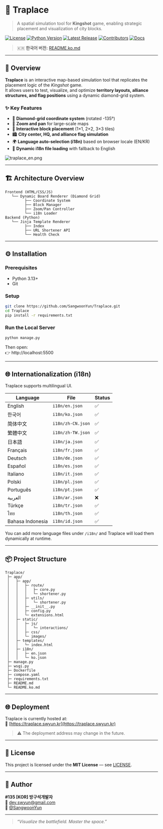 # 🎯 Traplace

> A spatial simulation tool for **Kingshot** game, enabling strategic placement and visualization of city blocks.

[![License](https://img.shields.io/github/license/SangwoonYun/Traplace.svg)](LICENSE)
[![Python Version](https://img.shields.io/badge/python-3.13+-blue.svg)]()
[![Latest Release](https://img.shields.io/github/v/release/SangwoonYun/Traplace?include_prereleases&sort=semver)](https://github.com/SangwoonYun/Traplace/releases)
[![Contributors](https://img.shields.io/github/contributors/SangwoonYun/Traplace.svg)]()
[![Docs](https://img.shields.io/badge/docs-available-brightgreen.svg)]()

> 🇰🇷 **한국어 버전:** [README.ko.md](README.ko.md)

---

## 🧭 Overview

**Traplace** is an interactive map-based simulation tool that replicates the placement logic of the _Kingshot_ game.  
It allows users to test, visualize, and optimize **territory layouts, alliance structures, and flag positions** using a dynamic diamond-grid system.

### ✨ Key Features

- 🧱 **Diamond-grid coordinate system** (rotated -135°)
- 🧭 **Zoom and pan** for large-scale maps
- 🧩 **Interactive block placement** (1×1, 2×2, 3×3 tiles)
- 🏙️ **City center, HQ, and alliance flag simulation**
- 🌍 **Language auto-selection (i18n)** based on browser locale (EN/KR)
- 💾 **Dynamic i18n file loading** with fallback to English

![traplace_en.png](https://github.com/user-attachments/assets/ae8dc648-e31b-44a9-89b4-36fe7f5a0a47)

---

## 🏗️ Architecture Overview

```
Frontend (HTML/CSS/JS)
   └── Dynamic Board Renderer (Diamond Grid)
         ├── Coordinate System
         ├── Block Manager
         ├── Zoom/Pan Controller
         └── i18n Loader
Backend (Python)
   └── Jinja Template Renderer
         ├── Index
         ├── URL Shortener API
         └── Health Check
```

---

## ⚙️ Installation

### Prerequisites

- Python 3.13+
- Git

### Setup

```bash
git clone https://github.com/SangwoonYun/Traplace.git
cd Traplace
pip install -r requirements.txt
```

### Run the Local Server

```bash
python manage.py
```

Then open:  
👉 http://localhost:5500

---

## 🌐 Internationalization (i18n)

Traplace supports multilingual UI.

| Language             | File              | Status |
| -------------------- | ----------------- | ------ |
| English              | `i18n/en.json`    | ✅     |
| 한국어               | `i18n/ko.json`    | ✅     |
| 简体中文             | `i18n/zh-CN.json` | ✅     |
| 繁體中文             | `i18n/zh-TW.json` | ✅     |
| 日本語               | `i18n/ja.json`    | ✅     |
| Français             | `i18n/fr.json`    | ✅     |
| Deutsch              | `i18n/de.json`    | ✅     |
| Español              | `i18n/es.json`    | ✅     |
| Italiano             | `i18n/it.json`    | ✅     |
| Polski               | `i18n/pl.json`    | ✅     |
| Português            | `i18n/pt.json`    | ✅     |
| العربية              | `i18n/ar.json`    | ❌     |
| Türkçe               | `i18n/tr.json`    | ✅     |
| ไทย                  | `i18n/th.json`    | ✅     |
| Bahasa Indonesia     | `i18n/id.json`    | ✅     |

You can add more language files under `/i18n/` and Traplace will load them dynamically at runtime.

---

## 📦 Project Structure

```
Traplace/
 ├─ app/
 │   ├─ app/
 │   │   ├─ route/
 │   │   │   ├─ core.py
 │   │   │   └─ shortener.py
 │   │   ├─ utils/
 │   │   │   └─ shortener.py
 │   │   ├─ __init__.py
 │   │   ├─ config.py
 │   │   └─ extensions.html
 │   ├─ static/
 │   │   ├─ js/
 │   │   │   └─ interactions/
 │   │   ├─ css/
 │   │   └─ images/
 │   ├─ templates/
 │   │   └─ index.html
 │   ├─ i18n/
 │   │   ├─ en.json
 │   │   └─ ko.json
 ├─ manage.py
 ├─ wsgi.py
 ├─ Dockerfile
 ├─ compose.yaml
 ├─ requirements.txt
 ├─ README.md
 └─ README.ko.md
```

---

## 🌐 Deployment

Traplace is currently hosted at:  
🔗 [https://traplace.swyun.kr](https://traplace.swyun.kr)

> ⚠️ The deployment address may change in the future.

---

## 🧾 License

This project is licensed under the **MIT License** — see [LICENSE](LICENSE).

---

## 👤 Author

**#135 [KOR] 방구석개발자**  
📧 dev.swyun@gmail.com  
🐙 [@SangwoonYun](https://github.com/SangwoonYun)

---

> _“Visualize the battlefield. Master the space.”_

